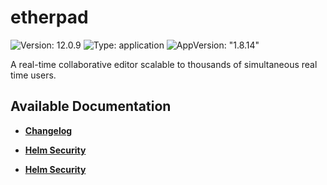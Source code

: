 # etherpad

![Version: 12.0.9](https://img.shields.io/badge/Version-12.0.9-informational?style=flat-square) ![Type: application](https://img.shields.io/badge/Type-application-informational?style=flat-square) ![AppVersion: "1.8.14"](https://img.shields.io/badge/AppVersion-"1.8.14"-informational?style=flat-square)

A real-time collaborative editor scalable to thousands of simultaneous real time users.

## Available Documentation

- [**Changelog**](CHANGELOG)

- [**Helm Security**](container-security)

- [**Helm Security**](helm-security)

